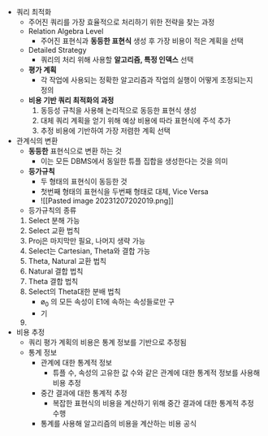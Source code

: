 - 쿼리 최적화
	- 주어진 쿼리를 가장 효율적으로 처리하기 위한 전략을 찾는 과정
	- Relation Algebra Level
		- 주어진 표현식과 **동등한 표현식** 생성 후 가장 비용이 적은 계획을 선택
	- Detailed Strategy
		- 쿼리의 처리 위해 사용할 **알고리즘, 특정 인덱스** 선택
	- **평가 계획**
		- 각 작업에 사용되는 정확한 알고리즘과 작업의 실행이 어떻게 조정되는지 정의
	- **비용 기반 쿼리 최적화의 과정**
		1. 동등성 규칙을 사용해 논리적으로 동등한 표현식 생성
		2. 대체 쿼리 계획을 얻기 위해 예상 비용에 따라 표현식에 주석 추가
		3. 추정 비용에 기반하여 가장 저렴한 계획 선택
- 관계식의 변환
	- **동등한** 표현식으로 변환 하는 것
		- 이는 모든 DBMS에서 동일한 튜플 집합을 생성한다는 것을 의미
	- **등가규칙** 
		- 두 형태의 표현식이 동등한 것
		- 첫번째 형태의 표현식을 두번째 형태로 대체, Vice Versa 
		- ![[Pasted image 20231207202019.png]]
	- 등가규칙의 종류
	1. Select 분해 가능
	2. Select 교환 법칙
	3. Proj은 마지막만 필요, 나머지 생략 가능
	4. Select는 Cartesian, Theta와 결합 가능
	5. Theta, Natural 교환 법칙
	6. Natural 결합 법칙
	7. Theta 결합 법칙
	8. Select의 Theta대한 분배 법칙
	   - ø<sub>0</sub> 의 모든 속성이 E1에 속하는 속성들로만 구
	   - 기
	9. 
- 비용 추정
	- 쿼리 평가 계획의 비용은 통계 정보를 기반으로 추정됨
	- 통계 정보
		- 관계에 대한 통계적 정보
			- 튜플 수, 속성의 고유한 값 수와 같은 관계에 대한 통계적 정보를 사용해 비용 추정
		- 중간 결과에 대한 통계적 추정
			- 복잡한 표현식의 비용을 계산하기 위해 중간 결과에 대한 통계적 추정 수행
		- 통계를 사용해 알고리즘의 비용을 계산하는 비용 공식